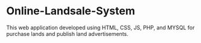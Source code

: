 # Online-Landsale-System
This web application developed using HTML, CSS, JS, PHP, and MYSQL for purchase lands and publish land advertisements. 
